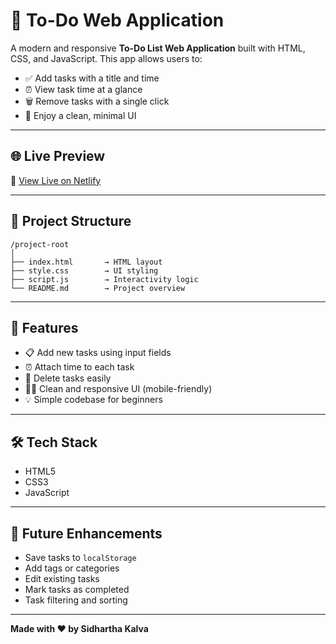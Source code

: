 # 📝 To-Do Web Application

A modern and responsive **To-Do List Web Application** built with HTML, CSS, and JavaScript. This app allows users to:

- ✅ Add tasks with a title and time
- ⏰ View task time at a glance
- 🗑️ Remove tasks with a single click
- 🎨 Enjoy a clean, minimal UI

---

## 🌐 Live Preview

🔗 [View Live on Netlify](https://your-netlify-link.netlify.app/)

---

## 📂 Project Structure

```
/project-root
│
├── index.html       → HTML layout
├── style.css        → UI styling
├── script.js        → Interactivity logic
└── README.md        → Project overview
```

---

## 🚀 Features

- 📋 Add new tasks using input fields
- ⏰ Attach time to each task
- 🧹 Delete tasks easily
- 🧑‍💻 Clean and responsive UI (mobile-friendly)
- 💡 Simple codebase for beginners

---

## 🛠️ Tech Stack

- HTML5  
- CSS3  
- JavaScript

---


## 📌 Future Enhancements

- Save tasks to `localStorage`
- Add tags or categories
- Edit existing tasks
- Mark tasks as completed
- Task filtering and sorting

---

**Made with ❤️ by Sidhartha Kalva**
